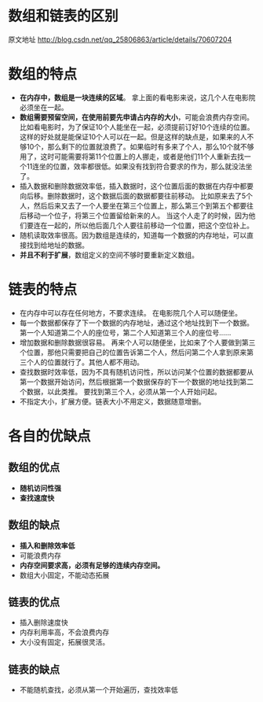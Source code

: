 # 数组和链表的区别



原文地址 <http://blog.csdn.net/qq_25806863/article/details/70607204> 

# 数组的特点

- **在内存中，数组是一块连续的区域**。 拿上面的看电影来说，这几个人在电影院必须坐在一起。
- **数组需要预留空间，在使用前要先申请占内存的大小**，可能会浪费内存空间。 比如看电影时，为了保证10个人能坐在一起，必须提前订好10个连续的位置。这样的好处就是能保证10个人可以在一起。但是这样的缺点是，如果来的人不够10个，那么剩下的位置就浪费了。如果临时有多来了个人，那么10个就不够用了，这时可能需要将第11个位置上的人挪走，或者是他们11个人重新去找一个11连坐的位置，效率都很低。如果没有找到符合要求的作为，那么就没法坐了。
- 插入数据和删除数据效率低，插入数据时，这个位置后面的数据在内存中都要向后移。删除数据时，这个数据后面的数据都要往前移动。 比如原来去了5个人，然后后来又去了一个人要坐在第三个位置上，那么第三个到第五个都要往后移动一个位子，将第三个位置留给新来的人。 当这个人走了的时候，因为他们要连在一起的，所以他后面几个人要往前移动一个位置，把这个空位补上。
- 随机读取效率很高。因为数组是连续的，知道每一个数据的内存地址，可以直接找到给地址的数据。
- **并且不利于扩展**，数组定义的空间不够时要重新定义数组。

# 链表的特点

- 在内存中可以存在任何地方，不要求连续。 在电影院几个人可以随便坐。
- 每一个数据都保存了下一个数据的内存地址，通过这个地址找到下一个数据。 第一个人知道第二个人的座位号，第二个人知道第三个人的座位号……
- 增加数据和删除数据很容易。 再来个人可以随便坐，比如来了个人要做到第三个位置，那他只需要把自己的位置告诉第二个人，然后问第二个人拿到原来第三个人的位置就行了。其他人都不用动。
- 查找数据时效率低，因为不具有随机访问性，所以访问某个位置的数据都要从第一个数据开始访问，然后根据第一个数据保存的下一个数据的地址找到第二个数据，以此类推。 要找到第三个人，必须从第一个人开始问起。
- 不指定大小，扩展方便。链表大小不用定义，数据随意增删。

# 各自的优缺点

## 数组的优点

- **随机访问性强**
- **查找速度快**

## 数组的缺点

- **插入和删除效率低**
- 可能浪费内存
- **内存空间要求高，必须有足够的连续内存空间。**
- 数组大小固定，不能动态拓展

## 链表的优点

- 插入删除速度快
- 内存利用率高，不会浪费内存
- 大小没有固定，拓展很灵活。

## 链表的缺点

- 不能随机查找，必须从第一个开始遍历，查找效率低

## 